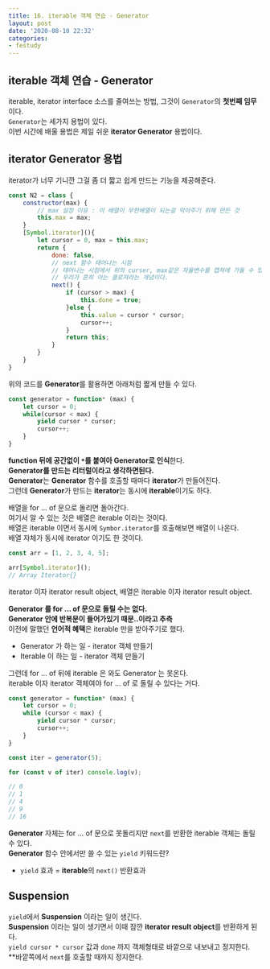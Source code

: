 ```yaml
---
title: 16. iterable 객체 연습 - Generator
layout: post
date: '2020-08-10 22:32'
categories:
- festudy
---
```


## iterable 객체 연습 - Generator

iterable, iterator interface 소스를 줄여쓰는 방법, 그것이 `Generator`의 **첫번째 임무**이다.  
`Generator`는 세가지 용법이 있다.  
이번 시간에 배울 용법은 제일 쉬운 **iterator Generator** 용법이다.

## iterator Generator 용법

iterator가 너무 기니깐 그걸 좀 더 짧고 쉽게 만드는 기능을 제공해준다.  

```javascript
const N2 = class {
    constructor(max) {
        // max 설정 이유 : 이 배열이 무한배열이 되는걸 막아주기 위해 만든 것
        this.max = max;
    }
    [Symbol.iterator](){
        let cursor = 0, max = this.max;
        return {
            done: false,
            // next 함수 태어나는 시점
            // 태어나는 시점에서 위의 curser, max같은 자율변수를 캡쳐에 가둘 수 있다.
            // 우리가 흔히 아는 클로져라는 개념이다.
            next() {
                if (cursor > max) {
                    this.done = true;
                }else {
                    this.value = cursor * cursor;
                    cursor++;
                }   
                return this;
            }
        }
    }
}
```

위의 코드를 **Generator**를 활용하면 아래처럼 짧게 만들 수 있다.

```javascript
const generator = function* (max) {
    let cursor = 0;
    while(cursor < max) {
        yield cursor * cursor;
        cursor++;
    }
}
```

**function 뒤에 공간없이 `*`를 붙여아 Generator로 인식**한다.  
**Generator를 만드는 리터럴이라고 생각하면된다.**  
**Generator**는 **Generator** 함수를 호출할 때마다 **iterator**가 만들어진다.  
그런데 **Generator**가 만드는 **iterator**는 동시에 **iterable**이기도 하다.  

배열을 for ... of 문으로 돌리면 돌아간다.  
여기서 알 수 있는 것은 배열은 iterable 이라는 것이다.  
배열은 iterable 이면서 동시에 `Symbor.iterator`를 호출해보면 배열이 나온다.  
배열 자체가 동시에 iterator 이기도 한 것이다.  

```javascript
const arr = [1, 2, 3, 4, 5];

arr[Symbol.iterator]();
// Array Iterator{}
```

iterator 이자 iterator result object, 배열은 iterable 이자 iterator result object.  

**Generator 를 for ... of 문으로 돌릴 수는 없다.**  
**Generator 안에 반복문이 들어가있기 때문..이라고 추측**  
이전에 말했던 **언어적 혜택**은 iterable 만을 받아주기로 했다.  

* Generator 가 하는 일 - iterator 객체 만들기
* Iterable 이 하는 일 - iterator 객체 만들기

그런데 for ... of 뒤에 iterable 은 와도 Generator 는 못온다.  
iterable 이자 iterator 객체여야 for ... of 로 돌릴 수 있다는 거다.

```javascript
const generator = function* (max) {
    let cursor = 0;
    while (cursor < max) {
        yield cursor * cursor;
        cursor++;
    }
}

const iter = generator(5);

for (const v of iter) console.log(v);

// 0
// 1
// 4
// 9
// 16
```

**Generator** 자체는 for ... of 문으로 못돌리지만 `next`를 반환한 iterable 객체는 돌릴 수 있다.  
**Generator** 함수 안에서만 쓸 수 있는 `yield` 키워드란?  

* `yield` 효과 = **iterable**의 `next()` 반환효과

## Suspension

`yield`에서 **Suspension** 이라는 일이 생긴다.  
**Suspension** 이라는 일이 생기면서 이때 잠깐 **iterator result object**를 반환하게 된다.  
`yield cursor * cursor` 값과 `done` 까지 객체형태로 바깥으로 내보내고 정지한다.  
**바깥쪽에서 `next`를 호출할 때까지 정지한다.